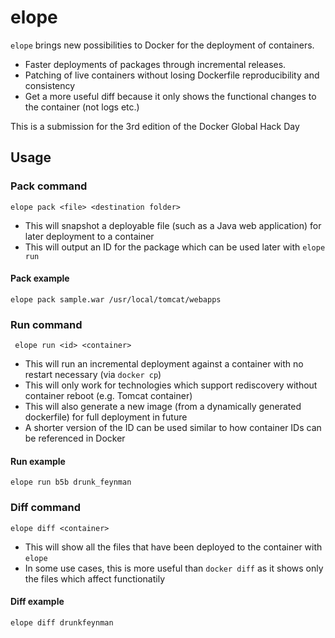 # elope

`elope` brings new possibilities to Docker for the deployment of containers.
* Faster deployments of packages through incremental releases.
* Patching of live containers without losing Dockerfile reproducibility and consistency
* Get a more useful diff because it only shows the functional changes to the container (not logs etc.)

This is a submission for the 3rd edition of the Docker Global Hack Day

## Usage
### Pack command 
`elope pack <file> <destination folder>`
* This will snapshot a deployable file (such as a Java web application) for later deployment to a container 
* This will output an ID for the package which can be used later with `elope run`
#### Pack example
`elope pack sample.war /usr/local/tomcat/webapps`
### Run command
` elope run <id> <container>`
* This will run an incremental deployment against a container with no restart necessary (via `docker cp`)
* This will only work for technologies which support rediscovery without container reboot (e.g. Tomcat container)
* This will also generate a new image (from a dynamically generated dockerfile) for full deployment in future 
* A shorter version of the ID can be used similar to how container IDs can be referenced in Docker
#### Run example
`elope run b5b drunk_feynman`
### Diff command
`elope diff <container>`
* This will show all the files that have been deployed to the container with `elope`
* In some use cases, this is more useful than `docker diff` as it shows only the files which affect functionatily
#### Diff example
`elope diff drunkfeynman`
